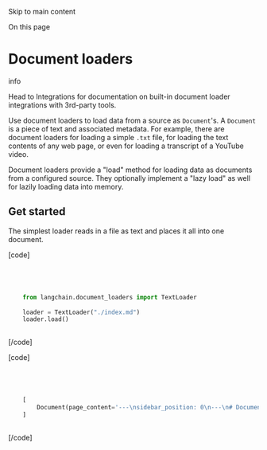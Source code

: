 

Skip to main content

On this page

# Document loaders

info

Head to Integrations for documentation on built-in document loader integrations with 3rd-party tools.

Use document loaders to load data from a source as `Document`'s. A `Document` is a piece of text and associated metadata. For example, there are document loaders for loading a simple `.txt` file, for
loading the text contents of any web page, or even for loading a transcript of a YouTube video.

Document loaders provide a "load" method for loading data as documents from a configured source. They optionally implement a "lazy load" as well for lazily loading data into memory.

## Get started​

The simplest loader reads in a file as text and places it all into one document.

[code]
```python




    from langchain.document_loaders import TextLoader  
      
    loader = TextLoader("./index.md")  
    loader.load()  
    


```
[/code]


[code]
```python




    [  
        Document(page_content='---\nsidebar_position: 0\n---\n# Document loaders\n\nUse document loaders to load data from a source as `Document`\'s. A `Document` is a piece of text\nand associated metadata. For example, there are document loaders for loading a simple `.txt` file, for loading the text\ncontents of any web page, or even for loading a transcript of a YouTube video.\n\nEvery document loader exposes two methods:\n1. "Load": load documents from the configured source\n2. "Load and split": load documents from the configured source and split them using the passed in text splitter\n\nThey optionally implement:\n\n3. "Lazy load": load documents into memory lazily\n', metadata={'source': '../docs/docs/modules/data_connection/document_loaders/index.md'})  
    ]  
    


```
[/code]


